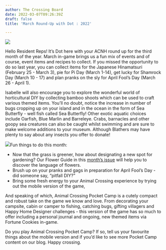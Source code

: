 ```yaml
---
author: The Crossing Board
date: 2022-03-07T09:26:39Z
draft: false
title: 'March Round-Up with Dot : 2022'

---
```

![](/images/news/tcb-mascot-600px.png)

Hello Resident Reps! It’s Dot here with your ACNH round up for the third month of the year. March in-game brings us a fun mix of events and of course, event items and recipes to collect. If you missed the opportunity to do so last year, you can collect items for the Japanese Hinamatsuri (February 25 - March 3), pie for Pi Day (March 1-14), get lucky for Shamrock Day (March 10 - 17) and plan pranks on the sly for April Fool’s Day (March 26 - April 1).

Isabelle will also encourage you to explore the wonderful world of horticultural DIY by collecting bamboo shoots which can be used to craft various themed items. You’ll no doubt, notice the increase in number of bugs cropping up on your island and in the ocean in the form of Sea Butterfly - well fish called Sea Butterfly! Other exotic aquatic choices include Oarfish, Blue Marlin and Barreleye. Crabs, barnacles and other goopy sea creatures can also be caught whilst swimming and are sure to make welcome additions to your museum. Although Blathers may have plenty to say about any insects you offer to donate!

![](/images/news/87b5c19b912741a8be391de51fca88d2.jpeg)Fun things to do this month:

* Now that the grass is greener, how about designating a new spot for gardening? Our Flower Guide in this [month’s issue](https://shop.thecrossingboard.com/) will help you to discover the language of flowers.
* Brush up on your pranks and gags in preparation for April Fool’s Day - did someone say, “pitfall DIY?”
* Bring some fresh energy to your Animal Crossing experience by trying out the mobile version of the game,

And speaking of which, Animal Crossing Pocket Camp is a cutely compact and robust take on the game we know and love. From decorating your campsite, cabin or camper to fishing, catching bugs, gifting villagers and Happy Home Designer challenges - this version of the game has so much to offer including a personal journal and ongoing, new themed items via Fortune Cookies in-game.

Do you play Animal Crossing Pocket Camp? If so, tell us your favourite things about the mobile version and if you’d like to see more Pocket Camp content on our blog. Happy crossing.